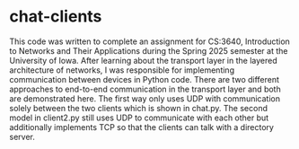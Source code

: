# chat-clients

This code was written to complete an assignment for CS:3640, Introduction to Networks and 
Their Applications during the Spring 2025 semester at the University of Iowa. After learning
about the transport layer in the layered architecture of networks, I was responsible for 
implementing communication between devices in Python code. There are two different 
approaches to end-to-end communication in the transport layer and both are demonstrated here.
The first way only uses UDP with communication solely between the two clients which is shown in chat.py. 
The second model in client2.py still uses UDP to communicate with each other but additionally 
implements TCP so that the clients can talk with a directory server. 
